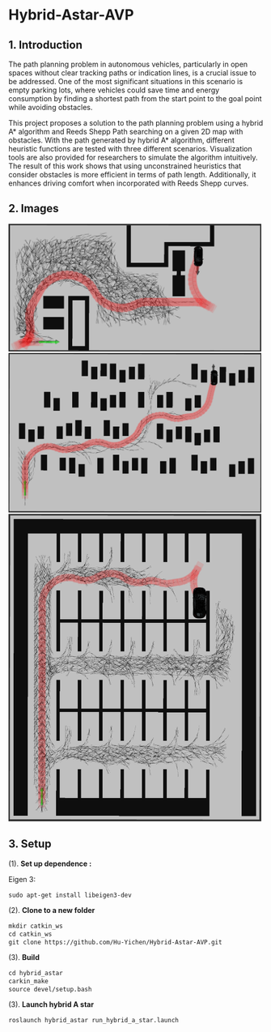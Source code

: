 # Hybrid-Astar-AVP
## 1. Introduction
The path planning problem in autonomous vehicles, particularly in open spaces  without clear tracking paths or indication lines, is a crucial issue to be addressed. One  of the most significant situations in this scenario is empty parking lots, where vehicles  could save time and energy consumption by finding a shortest path from the start  point to the goal point while avoiding obstacles.
 
This project proposes a solution to the path planning problem using a hybrid A*  algorithm and Reeds Shepp Path searching on a given 2D map with obstacles. With  the path generated by hybrid A* algorithm, different heuristic functions are tested  with three different scenarios. Visualization tools are also provided for researchers to  simulate the algorithm intuitively. The result of this work shows that using  unconstrained heuristics that consider obstacles is more efficient in terms of path  length. Additionally, it enhances driving comfort when incorporated with Reeds  Shepp curves.
## 2. Images
<img src="hybrid_astar/imageshow/S1_Con&RS.png" width="500" />
<img src="hybrid_astar/imageshow/S2_Con&RS.png" width="500" />
<img src="hybrid_astar/imageshow/S3_Con&RS.png" width="500" />

## 3. Setup

 (1). **Set up dependence :**

 Eigen 3:
 
```shell
sudo apt-get install libeigen3-dev
```

(2). **Clone to a new folder**

```shell
mkdir catkin_ws
cd catkin_ws
git clone https://github.com/Hu-Yichen/Hybrid-Astar-AVP.git
```

(3). **Build**

```shell
cd hybrid_astar
carkin_make
source devel/setup.bash
```

(3). **Launch hybrid A star**

```shell
roslaunch hybrid_astar run_hybrid_a_star.launch
```

